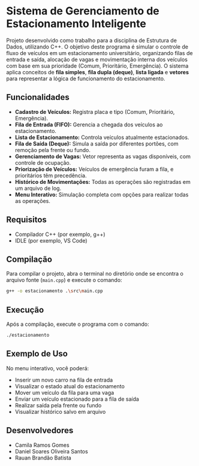 # Sistema de Gerenciamento de Estacionamento Inteligente

Projeto desenvolvido como trabalho para a disciplina de Estrutura de Dados, utilizando C++. O objetivo deste programa é simular o controle de fluxo de veículos em um estacionamento universitário, organizando filas de entrada e saída, alocação de vagas e movimentação interna dos veículos com base em sua prioridade (Comum, Prioritário, Emergência). O sistema aplica conceitos de **fila simples**, **fila dupla (deque)**, **lista ligada** e **vetores** para representar a lógica de funcionamento do estacionamento.

## Funcionalidades

* **Cadastro de Veículos:** Registra placa e tipo (Comum, Prioritário, Emergência).
* **Fila de Entrada (FIFO):** Gerencia a chegada dos veículos ao estacionamento.
* **Lista de Estacionamento:** Controla veículos atualmente estacionados.
* **Fila de Saída (Deque):** Simula a saída por diferentes portões, com remoção pela frente ou fundo.
* **Gerenciamento de Vagas:** Vetor representa as vagas disponíveis, com controle de ocupação.
* **Priorização de Veículos:** Veículos de emergência furam a fila, e prioritários têm precedência.
* **Histórico de Movimentações:** Todas as operações são registradas em um arquivo de log.
* **Menu Interativo:** Simulação completa com opções para realizar todas as operações.

## Requisitos

* Compilador C++ (por exemplo, g++)
* IDLE (por exemplo, VS Code)

## Compilação

Para compilar o projeto, abra o terminal no diretório onde se encontra o arquivo fonte (`main.cpp`) e execute o comando:

```bash
g++ -o estacionamento .\src\main.cpp
```

## Execução

Após a compilação, execute o programa com o comando:

```bash
./estacionamento
```

## Exemplo de Uso

No menu interativo, você poderá:

* Inserir um novo carro na fila de entrada
* Visualizar o estado atual do estacionamento
* Mover um veículo da fila para uma vaga
* Enviar um veículo estacionado para a fila de saída
* Realizar saída pela frente ou fundo
* Visualizar histórico salvo em arquivo

## Desenvolvedores

* Camila Ramos Gomes
* Daniel Soares Oliveira Santos
* Rauan Brandão Batista
